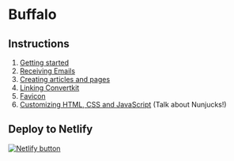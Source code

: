 # Buffalo

## Instructions

1. [Getting started](https://www.loom.com/share/7309f206e83d48be9e54e0fc7ca579b3)
2. [Receiving Emails](https://www.loom.com/share/d5d8950ef45441548519d413626b5a33)
3. [Creating articles and pages](https://www.loom.com/share/de3e780143ad4445839c6679b2906e6a)
4. [Linking Convertkit](https://www.loom.com/share/30e458d199724275a9fea0f0281df655)
5. [Favicon](https://vimeo.com/user18448152/review/413405359/2764176078)
6. [Customizing HTML, CSS and JavaScript]() (Talk about Nunjucks!)

## Deploy to Netlify

<a href="https://app.netlify.com/start/deploy?repository=https://github.com/zellwk/buffalo
">
  <img src="https://www.netlify.com/img/deploy/button.svg" alt="Netlify button" >
</a>
